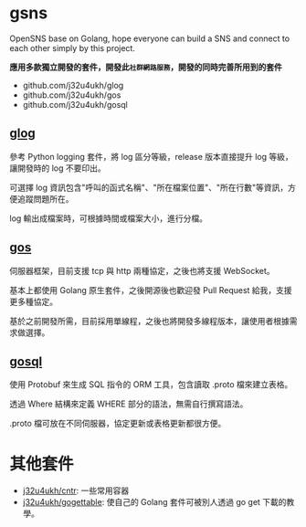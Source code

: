 # gsns
OpenSNS base on Golang, hope everyone can build a SNS and connect to each other simply by this project.

**應用多款獨立開發的套件，開發此`社群網路服務`，開發的同時完善所用到的套件**

* github.com/j32u4ukh/glog
* github.com/j32u4ukh/gos
* github.com/j32u4ukh/gosql

## [glog](https://github.com/j32u4ukh/glog)

參考 Python logging 套件，將 log 區分等級，release 版本直接提升 log 等級，讓開發時的 log 不要印出。

可選擇 log 資訊包含"呼叫的函式名稱"、"所在檔案位置"、"所在行數"等資訊，方便追蹤問題所在。

log 輸出成檔案時，可根據時間或檔案大小，進行分檔。

## [gos](https://github.com/j32u4ukh/gos)

伺服器框架，目前支援 tcp 與 http 兩種協定，之後也將支援 WebSocket。

基本上都使用 Golang 原生套件，之後開源後也歡迎發 Pull Request 給我，支援更多種協定。

基於之前開發所需，目前採用單線程，之後也將開發多線程版本，讓使用者根據需求做選擇。

## [gosql](https://github.com/j32u4ukh/gosql)

使用 Protobuf 來生成 SQL 指令的 ORM 工具，包含讀取 .proto 檔來建立表格。

透過 Where 結構來定義 WHERE 部分的語法，無需自行撰寫語法。

.proto 檔可放在不同伺服器，協定更新或表格更新都很方便。

# 其他套件

* [j32u4ukh/cntr](https://github.com/j32u4ukh/cntr): 一些常用容器
* [j32u4ukh/gogettable](https://github.com/j32u4ukh/gogettable): 使自己的 Golang 套件可被別人透過 go get 下載的教學。
